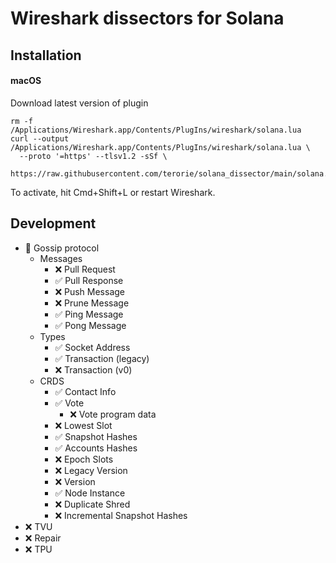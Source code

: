 # Wireshark dissectors for Solana

## Installation

#### macOS

Download latest version of plugin

```shell
rm -f /Applications/Wireshark.app/Contents/PlugIns/wireshark/solana.lua
curl --output /Applications/Wireshark.app/Contents/PlugIns/wireshark/solana.lua \
  --proto '=https' --tlsv1.2 -sSf \
  https://raw.githubusercontent.com/terorie/solana_dissector/main/solana.lua
```

To activate, hit Cmd+Shift+L or restart Wireshark.

## Development

- 🚧 Gossip protocol
  - Messages
    - ❌ Pull Request
    - ✅ Pull Response
    - ❌ Push Message
    - ❌ Prune Message
    - ✅ Ping Message
    - ✅ Pong Message
  - Types
    - ✅ Socket Address
    - ✅ Transaction (legacy)
    - ❌ Transaction (v0)
  - CRDS
    - ✅ Contact Info
    - ✅ Vote
      - ❌ Vote program data
    - ❌ Lowest Slot
    - ✅ Snapshot Hashes
    - ✅ Accounts Hashes
    - ❌ Epoch Slots
    - ❌ Legacy Version
    - ❌ Version
    - ✅ Node Instance
    - ❌ Duplicate Shred
    - ❌ Incremental Snapshot Hashes
- ❌ TVU
- ❌ Repair
- ❌ TPU
